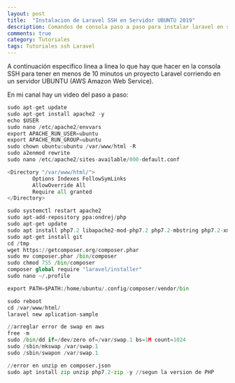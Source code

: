 ```yaml
---
layout: post
title:  "Instalacion de Laravel SSH en Servidor UBUNTU 2019"
description: Comandos de consola paso a paso para instalar laravel en servidor UBUNTU
comments: true
category: Tutoriales
tags: Tutoriales ssh Laravel
---
```


A continuación especifico linea a linea lo que hay que hacer en la consola SSH para tener en menos de 10 minutos un proyecto Laravel corriendo en un servidor UBUNTU (AWS Amazon Web Service).

En mi canal hay un video del paso a paso: 

```python
sudo apt-get update
sudo apt-get install apache2 -y
echo $USER 
sudo nano /etc/apache2/envvars
export APACHE_RUN_USER=ubuntu
export APACHE_RUN_GROUP=ubuntu
sudo chown ubuntu:ubuntu /var/www/html -R
sudo a2enmod rewrite
sudo nano /etc/apache2/sites-available/000-default.conf

<Directory "/var/www/html/">
        Options Indexes FollowSymLinks
        AllowOverride All
        Require all granted
</Directory>

sudo systemctl restart apache2
sudo apt-add-repository ppa:ondrej/php
sudo apt-get update
sudo apt install php7.2 libapache2-mod-php7.2 php7.2-mbstring php7.2-xmlrpc php7.2-soap php7.2-gd php7.2-xml php7.2-cli php7.2-zip -y
sudo apt-get install git
cd /tmp
wget https://getcomposer.org/composer.phar
sudo mv composer.phar /bin/composer
sudo chmod 755 /bin/composer
composer global require "laravel/installer"
sudo nano ~/.profile

export PATH=$PATH:/home/ubuntu/.config/composer/vendor/bin

sudo reboot
cd /var/www/html/
laravel new aplication-sample

//arreglar error de swap en aws
free -m
sudo /bin/dd if=/dev/zero of=/var/swap.1 bs=1M count=1024
sudo /sbin/mkswap /var/swap.1
sudo /sbin/swapon /var/swap.1

//error en unzip en composer.json
sudo apt install zip unzip php7.2-zip -y //segun la version de PHP

```
